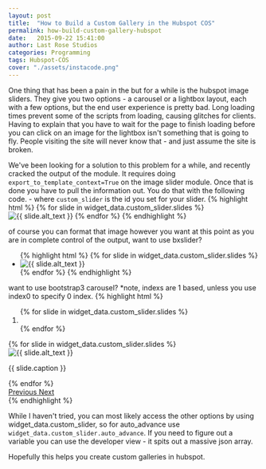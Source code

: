 ```yaml
---
layout: post
title:  "How to Build a Custom Gallery in the Hubspot COS"
permalink: how-build-custom-gallery-hubspot
date:   2015-09-22 15:41:00
author: Last Rose Studios
categories: Programming
tags: Hubspot-COS
cover: "./assets/instacode.png"
---
```


One thing that has been a pain in the but for a while is the hubspot image sliders. They give you two options - a carousel or a lightbox layout, each with a few options, but the end user experience is pretty bad. Long loading times prevent some of the scripts from loading, causing glitches for clients. Having to explain that you have to wait for the page to finish loading before you can click on an image for the lightbox isn't something that is going to fly. People visiting the site will never know that - and just assume the site is broken.

We've been looking for a solution to this problem for a while, and recently cracked the output of the module. It requires doing `export_to_template_context=True` on the image slider module. Once that is done you have to pull the information out. You do that with the following code. - where `custom_slider` is the id you set for your slider.
{% highlight html %}
  {% for slide in widget_data.custom_slider.slides %}
     <img src="{{ slide.img_src }}" alt="{{ slide.alt_text }}" title="{{ slide.caption }}">
  {% endfor %}
{% endhighlight %}

of course you can format that image however you want at this point as you are in complete control of the output, want to use bxslider?
<ul class="bxslider">
{% highlight html %}
  {% for slide in widget_data.custom_slider.slides %}
     <li><img src="{{ slide.img_src }}" alt="{{ slide.alt_text }}" title="{{ slide.caption }}"></li>
  {% endfor %}
{% endhighlight %}
</ul>

want to use bootstrap3 carousel? *note, indexs are 1 based, unless you use index0 to specify 0 index.
{% highlight html %}
<div id="carousel-example-generic" class="carousel slide" data-ride="carousel">
  <!-- Indicators -->
  <ol class="carousel-indicators">
    {% for slide in widget_data.custom_slider.slides %}
      <li data-target="#carousel-example-generic" data-slide-to="{{ loop.index0 }}" {% if loop.first %}class="active"{% endif %}></li>
    {% endfor %}
  </ol>

  <!-- Wrapper for slides -->
  <div class="carousel-inner" role="listbox">
    {% for slide in widget_data.custom_slider.slides %}
     <div class="item {% if loop.first %}active{% endif %}">
      <img src="{{ slide.img_src }}" alt="{{ slide.alt_text }}">
      <div class="carousel-caption">
        <p>{{ slide.caption }}</p>
      </div>
    </div>
    {% endfor %}
  </div>

  <!-- Controls -->
  <a class="left carousel-control" href="#carousel-example-generic" role="button" data-slide="prev">
    <span class="glyphicon glyphicon-chevron-left" aria-hidden="true"></span>
    <span class="sr-only">Previous</span>
  </a>
  <a class="right carousel-control" href="#carousel-example-generic" role="button" data-slide="next">
    <span class="glyphicon glyphicon-chevron-right" aria-hidden="true"></span>
    <span class="sr-only">Next</span>
  </a>
</div>
{% endhighlight %}

While I haven't tried, you can most likely access the other options by using widget_data.custom_slider, so for auto_advance use `widget_data.custom_slider.auto_advance`. If you need to figure out a variable you can use the developer view - it spits out a massive json array.

Hopefully this helps you create custom galleries in hubspot.